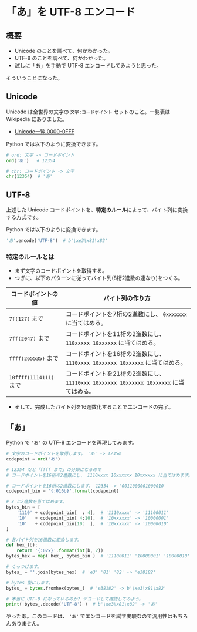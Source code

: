 「あ」を UTF-8 エンコード
===


## 概要

- Unicode のことを調べて、何かわかった。
- UTF-8 のことを調べて、何かわかった。
- 試しに「あ」を手動で UTF-8 エンコードしてみようと思った。

そういうことになった。


## Unicode

Unicode は全世界の文字の `文字:コードポイント` セットのこと。一覧表は Wikipedia にありました。

- [Unicode一覧 0000-0FFF](https://ja.wikipedia.org/wiki/Unicode%E4%B8%80%E8%A6%A7_0000-0FFF)

Python では以下のように変換できます。

```python
# ord: 文字 -> コードポイント
ord('あ')   # 12354

# chr: コードポイント -> 文字
chr(12354)  # 'あ'
```


## UTF-8

上述した Unicode コードポイントを、**特定のルール**によって、バイト列に変換する方式です。

Python では以下のように変換できます。

```python
'あ'.encode('UTF-8')  # b'\xe3\x81\x82'
```

### 特定のルールとは

- まず文字のコードポイントを取得する。
- つぎに、以下のパターンに従ってバイト列(8桁2進数の連なり)をつくる。

|   コードポイントの値   |                                   バイト列の作り方                                   |
|------------------------|--------------------------------------------------------------------------------------|
| `7f(127)` まで         | コードポイントを7桁の2進数にし、 `0xxxxxxx` に当てはめる。                               |
| `7ff(2047)` まで       | コードポイントを11桁の2進数にし、 `110xxxxx 10xxxxxx` に当てはめる。                     |
| `ffff(265535)` まで    | コードポイントを16桁の2進数にし、 `1110xxxx 10xxxxxx 10xxxxxx` に当てはめる。            |
| `10ffff(1114111)` まで | コードポイントを21桁の2進数にし、 `11110xxx 10xxxxxx 10xxxxxx 10xxxxxx` に当てはめる。   |

- そして、完成したバイト列を16進数化することでエンコードの完了。


## 「あ」

Python で `'あ'` の UTF-8 エンコードを再現してみます。

```python
# 文字のコードポイントを取得します。 'あ' -> 12354
codepoint = ord('あ')

# 12354 だと「ffff まで」の分類になるので
# コードポイントを16桁の2進数にし、 1110xxxx 10xxxxxx 10xxxxxx に当てはめます。

# コードポイントを16桁の2進数にします。 12354 -> '0011000001000010'
codepoint_bin = '{:016b}'.format(codepoint)

# x に2進数を当てはめます。
bytes_bin = [
    '1110' + codepoint_bin[  : 4],  # '1110xxxx' -> '11100011'
    '10'   + codepoint_bin[ 4:10],  # '10xxxxxx' -> '10000001'
    '10'   + codepoint_bin[10:  ],  # '10xxxxxx' -> '10000010'
]

# 各バイト列を16進数に変換します。
def hex_(b):
    return '{:02x}'.format(int(b, 2))
bytes_hex = map( hex_, bytes_bin )  # '11100011' '10000001' '10000010' -> 'e3' '81' '82'

# くっつけます。
bytes_ = ''.join(bytes_hex)  # 'e3' '81' '82' -> 'e38182'

# bytes 型にします。
bytes_ = bytes.fromhex(bytes_)  # 'e38182' -> b'\xe3\x81\x82'

# 本当に UTF-8 になっているのか? デコードして確認してみよう。
print( bytes_.decode('UTF-8') )  # b'\xe3\x81\x82' -> 'あ'
```

やったあ。このコードは、 `'あ'` でエンコードを試す実験なので汎用性はもちろんありません。

